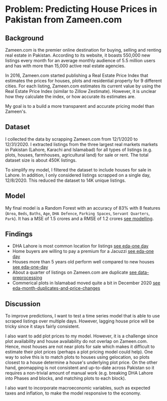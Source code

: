 # Problem: Predicting House Prices in Pakistan from Zameen.com

## Background
Zameen.com is the premier online destination for buying, selling and renting real estate in Pakistan. According to its website, it boasts 550,000 new listings every month for an average monthly audience of 5.5 million users and has with more than 15,000 active real estate agencies. 

In 2016, Zameen.com started publishing a Real Estate Price Index that estimates the prices for houses, plots and residential property for 9 different cities. For each listing, Zameen.com estimates its current value by using the Real Estate Price Index (similar to Zillow Zestimate). However, it is unclear how they calculate the index, or how accurate its estimates are.

My goal is to a build a more transparent and accurate pricing model than Zameen's.


## Dataset
I collected the data by scrapping Zameen.com from 12/1/2020 to 12/31/2020. I extracted listings from the three largest real markets markets in Pakistan (Lahore, Karachi and Islamabad) for all types of listings (e.g. plots, houses, farmhouses, agricultural land) for sale or rent. The total dataset size is about 450K listings.

To simplify my model, I filtered the dataset to include houses for sale in Lahore. In addition, I only considered listings scrapped on a single day, 12/8/2020. This reduced the dataset to 14K unique listings.


## Model
My final model is a Random Forest with an accuracy of 83% with 8 features (`Area`, `Beds`, `Baths`, `Age`, `DHA Defence`, `Parking Spaces`, `Servant Quarters`, `Park`). It has a MSE of 1.5 crores and a RMSE of 1.2 crores [see modelling](modelling.ipynb).


## Findings
* DHA Lahore is most common location for listings [see eda-one day](eda-one-day.ipynb)
* Home buyers are willing to pay a premium for a Jacuzzi [see eda-one day](eda-one-day.ipynb)
* Houses more than 5 years old perform well compared to new houses [see eda-one-day](eda-one-day.ipynb)
* About a quarter of listings on Zameen.com are duplicate [see data-preprocessing](data-preprocessing.ipynb)
* Commerical plots in Islamabad moved quite a bit in December 2020 [see eda-month-duplicates-and-price-changes](eda-month-duplicates-and-price-changes.ipynb)


## Discussion
To improve predictions, I want to test a time series model that is able to use scraped listings over multiple days. However, lagging house price will be tricky since it stays fairly consistent.

I also want to add plot prices to my model. However, it is a challenge since plot availability and house availability do not overlap on Zameen.com. Hence, most houses are not near plots for sale which makes it difficult to estimate their plot prices (perhaps a plot pricing model could help). One way to solve this is to match plots to houses using gelocation, so plots closest to a house determine a house's underlying plot price. On the other hand, geomapping is not consistent and up-to-date across Pakistan so it requires a non-trivial amount of manual work (e.g. breaking DHA Lahore into Phases and blocks, and matching plots to each block).

I also want to incorporate macroeconomic variables, such as expected taxes and inflation, to make the model responsive to the economy.